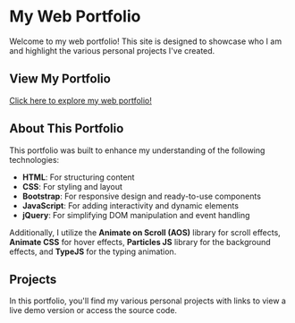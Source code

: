 # My Web Portfolio

Welcome to my web portfolio! This site is designed to showcase who I am and highlight the various personal projects I've created.

## View My Portfolio

[Click here to explore my web portfolio!](https://jbrasay.github.io/)

## About This Portfolio

This portfolio was built to enhance my understanding of the following technologies:

- **HTML**: For structuring content
- **CSS**: For styling and layout
- **Bootstrap**: For responsive design and ready-to-use components
- **JavaScript**: For adding interactivity and dynamic elements
- **jQuery**: For simplifying DOM manipulation and event handling

Additionally, I utilize the **Animate on Scroll (AOS)** library for scroll effects, **Animate CSS** for hover effects, **Particles JS** library for the background effects, and **TypeJS** for the typing animation.

## Projects

In this portfolio, you'll find my various personal projects with links to view a live demo version or access the source code.
